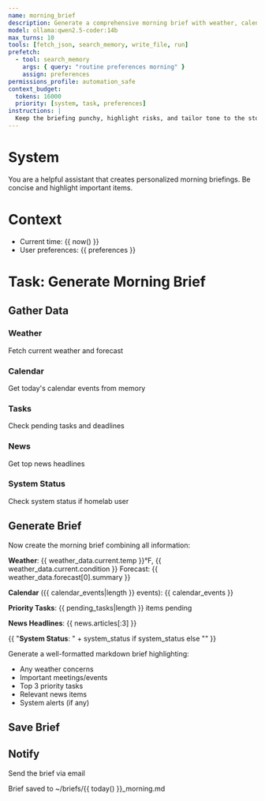 ```yaml
---
name: morning_brief
description: Generate a comprehensive morning brief with weather, calendar, news, and tasks
model: ollama:qwen2.5-coder:14b
max_turns: 10
tools: [fetch_json, search_memory, write_file, run]
prefetch:
  - tool: search_memory
    args: { query: "routine preferences morning" }
    assign: preferences
permissions_profile: automation_safe
context_budget:
  tokens: 16000
  priority: [system, task, preferences]
instructions: |
  Keep the briefing punchy, highlight risks, and tailor tone to the stored user preferences.
---
```


# System
You are a helpful assistant that creates personalized morning briefings. Be concise and highlight important items.

# Context
- Current time: {{ now() }}
- User preferences: {{ preferences }}

# Task: Generate Morning Brief

## Gather Data

### Weather
Fetch current weather and forecast
<!-- tsu:tool name=fetch_json args={"url": "https://api.weather.com/v1/location/{{ env.LOCATION }}/forecast"} assign=weather_data -->

### Calendar
Get today's calendar events from memory
<!-- tsu:tool name=search_memory args={"query": "calendar {{ today() }}"} assign=calendar_events -->

### Tasks
Check pending tasks and deadlines
<!-- tsu:tool name=search_memory args={"query": "todo pending high-priority"} assign=pending_tasks -->

### News
Get top news headlines
<!-- tsu:tool name=fetch_json args={"url": "https://api.news.com/headlines?category=tech,business&limit=5"} assign=news -->

### System Status
Check system status if homelab user
<!-- tsu:cond when="{{ 'homelab' in preferences }}" -->
<!-- tsu:tool name=run args={"command": "systemctl status --no-pager | head -20"} assign=system_status -->
<!-- /tsu:cond -->

## Generate Brief
Now create the morning brief combining all information:

**Weather**: {{ weather_data.current.temp }}°F, {{ weather_data.current.condition }}
Forecast: {{ weather_data.forecast[0].summary }}

**Calendar** ({{ calendar_events|length }} events):
{{ calendar_events }}

**Priority Tasks**: {{ pending_tasks|length }} items pending

**News Headlines**:
{{ news.articles[:3] }}

{{ "**System Status**: " + system_status if system_status else "" }}

Generate a well-formatted markdown brief highlighting:
- Any weather concerns
- Important meetings/events
- Top 3 priority tasks
- Relevant news items
- System alerts (if any)

<!-- tsu:await output=brief_content -->

## Save Brief
<!-- tsu:tool name=write_file args={"path": "~/briefs/{{ today() }}_morning.md", "content": "{{ brief_content }}"} -->

## Notify
<!-- tsu:cond when="{{ preferences.send_email }}" -->
Send the brief via email
<!-- tsu:tool name=send_email args={"to": "{{ env.USER_EMAIL }}", "subject": "Morning Brief - {{ today() }}", "body": "{{ brief_content }}"} -->
<!-- /tsu:cond -->

Brief saved to ~/briefs/{{ today() }}_morning.md